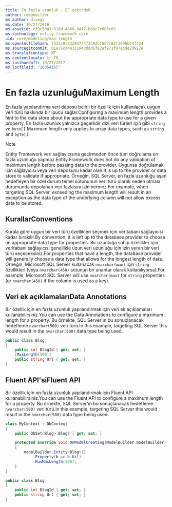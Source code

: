 ```yaml
---
title: En fazla uzunluk - EF çekirdek
author: rowanmiller
ms.author: divega
ms.date: 10/27/2016
ms.assetid: c39c5d43-018d-48b8-94f2-b8bc7c686c69
ms.technology: entity-framework-core
uid: core/modeling/max-length
ms.openlocfilehash: 7325c0c3328477473392bf9e7c82f1696bb4f424
ms.sourcegitcommit: 01a75cd483c1943ddd6f82af971f07abde20912e
ms.translationtype: MT
ms.contentlocale: tr-TR
ms.lasthandoff: 10/27/2017
ms.locfileid: "26054165"
---
```

# <a name="maximum-length"></a><span data-ttu-id="f077e-102">En fazla uzunluğu</span><span class="sxs-lookup"><span data-stu-id="f077e-102">Maximum Length</span></span>

<span data-ttu-id="f077e-103">En fazla yapılandırma veri deposu belirli bir özellik için kullanılacak uygun veri türü hakkında bir ipucu sağlar.</span><span class="sxs-lookup"><span data-stu-id="f077e-103">Configuring a maximum length provides a hint to the data store about the appropriate data type to use for a given property.</span></span> <span data-ttu-id="f077e-104">En fazla uzunluk yalnızca geçerlidir dizi veri türleri için gibi `string` ve `byte[]`.</span><span class="sxs-lookup"><span data-stu-id="f077e-104">Maximum length only applies to array data types, such as `string` and `byte[]`.</span></span>

> [!NOTE]  
> <span data-ttu-id="f077e-105">Entity Framework veri sağlayıcısına geçirmeden önce tüm doğrulama en fazla uzunluğu yapmaz.</span><span class="sxs-lookup"><span data-stu-id="f077e-105">Entity Framework does not do any validation of maximum length before passing data to the provider.</span></span> <span data-ttu-id="f077e-106">Uygunsa doğrulamak için sağlayıcısı veya veri deposunu kadar olan.</span><span class="sxs-lookup"><span data-stu-id="f077e-106">It is up to the provider or data store to validate if appropriate.</span></span> <span data-ttu-id="f077e-107">Örneğin, SQL Server, en fazla uzunluğu aşan hedefleyen bir özel durum temel sütununun veri türü olarak neden olması durumunda depolanan veri fazlasını izin vermez.</span><span class="sxs-lookup"><span data-stu-id="f077e-107">For example, when targeting SQL Server, exceeding the maximum length will result in an exception as the data type of the underlying column will not allow excess data to be stored.</span></span>

## <a name="conventions"></a><span data-ttu-id="f077e-108">Kurallar</span><span class="sxs-lookup"><span data-stu-id="f077e-108">Conventions</span></span>

<span data-ttu-id="f077e-109">Kurala göre uygun bir veri türü özellikleri seçmek için veritabanı sağlayıcısı kadar bırakılır.</span><span class="sxs-lookup"><span data-stu-id="f077e-109">By convention, it is left up to the database provider to choose an appropriate data type for properties.</span></span> <span data-ttu-id="f077e-110">Bir uzunluğa sahip özellikler için veritabanı sağlayıcısı genellikle uzun veri uzunluğu için izin veren bir veri türü seçeceksiniz.</span><span class="sxs-lookup"><span data-stu-id="f077e-110">For properties that have a length, the database provider will generally choose a data type that allows for the longest length of data.</span></span> <span data-ttu-id="f077e-111">Örneğin, Microsoft SQL Server kullanacak `nvarchar(max)` için `string` özellikleri (veya `nvarchar(450)` sütunun bir anahtar olarak kullanılıyorsa).</span><span class="sxs-lookup"><span data-stu-id="f077e-111">For example, Microsoft SQL Server will use `nvarchar(max)` for `string` properties (or `nvarchar(450)` if the column is used as a key).</span></span>

## <a name="data-annotations"></a><span data-ttu-id="f077e-112">Veri ek açıklamaları</span><span class="sxs-lookup"><span data-stu-id="f077e-112">Data Annotations</span></span>

<span data-ttu-id="f077e-113">Bir özellik için en fazla uzunluk yapılandırmak için veri ek açıklamaları kullanabilirsiniz.</span><span class="sxs-lookup"><span data-stu-id="f077e-113">You can use the Data Annotations to configure a maximum length for a property.</span></span> <span data-ttu-id="f077e-114">Bu örnekte, SQL Server'ın bu sonuçlanacak hedefleme `nvarchar(500)` veri türü.</span><span class="sxs-lookup"><span data-stu-id="f077e-114">In this example, targeting SQL Server this would result in the `nvarchar(500)` data type being used.</span></span>

<!-- [!code-csharp[Main](samples/core/Modeling/DataAnnotations/Samples/MaxLength.cs?highlight=4)] -->
``` csharp
public class Blog
{
    public int BlogId { get; set; }
    [MaxLength(500)]
    public string Url { get; set; }
}
```

## <a name="fluent-api"></a><span data-ttu-id="f077e-115">Fluent API'si</span><span class="sxs-lookup"><span data-stu-id="f077e-115">Fluent API</span></span>

<span data-ttu-id="f077e-116">Bir özellik için en fazla uzunluk yapılandırmak için Fluent API kullanabilirsiniz.</span><span class="sxs-lookup"><span data-stu-id="f077e-116">You can use the Fluent API to configure a maximum length for a property.</span></span> <span data-ttu-id="f077e-117">Bu örnekte, SQL Server'ın bu sonuçlanacak hedefleme `nvarchar(500)` veri türü.</span><span class="sxs-lookup"><span data-stu-id="f077e-117">In this example, targeting SQL Server this would result in the `nvarchar(500)` data type being used.</span></span>

<!-- [!code-csharp[Main](samples/core/Modeling/FluentAPI/Samples/MaxLength.cs?highlight=7,8,9)] -->
``` csharp
class MyContext : DbContext
{
    public DbSet<Blog> Blogs { get; set; }

    protected override void OnModelCreating(ModelBuilder modelBuilder)
    {
        modelBuilder.Entity<Blog>()
            .Property(b => b.Url)
            .HasMaxLength(500);
    }
}

public class Blog
{
    public int BlogId { get; set; }
    public string Url { get; set; }
}
```
